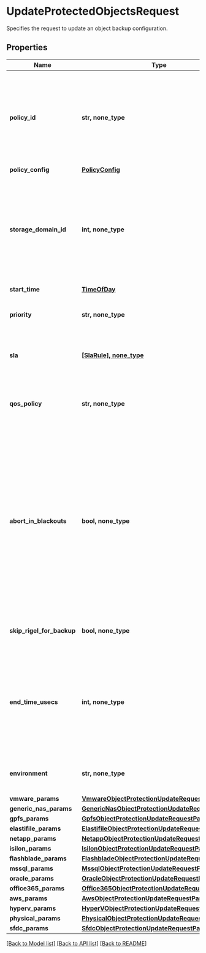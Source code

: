 # UpdateProtectedObjectsRequest

Specifies the request to update an object backup configuration.

## Properties
Name | Type | Description | Notes
------------ | ------------- | ------------- | -------------
**policy_id** | **str, none_type** | Specifies the unique id of the Protection Policy. The Policy settings will be attached with every object and will be used in backup. | [optional] 
**policy_config** | [**PolicyConfig**](PolicyConfig.md) |  | [optional] 
**storage_domain_id** | **int, none_type** | Specifies the Storage Domain (View Box) ID where the object backup will be taken. This is not required if Cloud archive direct is benig used. | [optional] 
**start_time** | [**TimeOfDay**](TimeOfDay.md) |  | [optional] 
**priority** | **str, none_type** | Specifies the priority for the objects backup. | [optional] 
**sla** | [**[SlaRule], none_type**](SlaRule.md) | Specifies the SLA parameters for list of objects. | [optional] 
**qos_policy** | **str, none_type** | Specifies whether object backup will be written to HDD or SSD. | [optional] 
**abort_in_blackouts** | **bool, none_type** | Specifies whether currently executing object backup should abort if a blackout period specified by a policy starts. Available only if the selected policy has at least one blackout period. Default value is false. | [optional] 
**skip_rigel_for_backup** | **bool, none_type** | Specifies whether to skip Rigel for backup or not. | [optional] 
**end_time_usecs** | **int, none_type** | Specifies the end time in micro seconds for this Protection Group. If this is not specified, the Protection Group won&#39;t be ended. | [optional] 
**environment** | **str, none_type** | Specifies the environment for current object. | [optional] 
**vmware_params** | [**VmwareObjectProtectionUpdateRequestParams**](VmwareObjectProtectionUpdateRequestParams.md) |  | [optional] 
**generic_nas_params** | [**GenericNasObjectProtectionUpdateRequestParams**](GenericNasObjectProtectionUpdateRequestParams.md) |  | [optional] 
**gpfs_params** | [**GpfsObjectProtectionUpdateRequestParams**](GpfsObjectProtectionUpdateRequestParams.md) |  | [optional] 
**elastifile_params** | [**ElastifileObjectProtectionUpdateRequestParams**](ElastifileObjectProtectionUpdateRequestParams.md) |  | [optional] 
**netapp_params** | [**NetappObjectProtectionUpdateRequestParams**](NetappObjectProtectionUpdateRequestParams.md) |  | [optional] 
**isilon_params** | [**IsilonObjectProtectionUpdateRequestParams**](IsilonObjectProtectionUpdateRequestParams.md) |  | [optional] 
**flashblade_params** | [**FlashbladeObjectProtectionUpdateRequestParams**](FlashbladeObjectProtectionUpdateRequestParams.md) |  | [optional] 
**mssql_params** | [**MssqlObjectProtectionUpdateRequestParams**](MssqlObjectProtectionUpdateRequestParams.md) |  | [optional] 
**oracle_params** | [**OracleObjectProtectionUpdateRequestParams**](OracleObjectProtectionUpdateRequestParams.md) |  | [optional] 
**office365_params** | [**Office365ObjectProtectionUpdateRequestParams**](Office365ObjectProtectionUpdateRequestParams.md) |  | [optional] 
**aws_params** | [**AwsObjectProtectionUpdateRequestParams**](AwsObjectProtectionUpdateRequestParams.md) |  | [optional] 
**hyperv_params** | [**HyperVObjectProtectionUpdateRequestParams**](HyperVObjectProtectionUpdateRequestParams.md) |  | [optional] 
**physical_params** | [**PhysicalObjectProtectionUpdateRequestParams**](PhysicalObjectProtectionUpdateRequestParams.md) |  | [optional] 
**sfdc_params** | [**SfdcObjectProtectionUpdateRequestParams**](SfdcObjectProtectionUpdateRequestParams.md) |  | [optional] 

[[Back to Model list]](../README.md#documentation-for-models) [[Back to API list]](../README.md#documentation-for-api-endpoints) [[Back to README]](../README.md)


